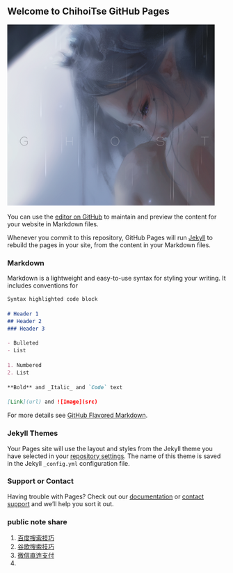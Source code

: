
## Welcome to ChihoiTse GitHub Pages

![img](assest/test.png)

You can use the [editor on GitHub](https://github.com/ChihoiTse/ChihoiTse.github.io/edit/main/index.md) to maintain and preview the content for your website in Markdown files.

Whenever you commit to this repository, GitHub Pages will run [Jekyll](https://jekyllrb.com/) to rebuild the pages in your site, from the content in your Markdown files.

### Markdown

Markdown is a lightweight and easy-to-use syntax for styling your writing. It includes conventions for

```markdown
Syntax highlighted code block

# Header 1
## Header 2
### Header 3

- Bulleted
- List

1. Numbered
2. List

**Bold** and _Italic_ and `Code` text

[Link](url) and ![Image](src)
```

For more details see [GitHub Flavored Markdown](https://guides.github.com/features/mastering-markdown/).

### Jekyll Themes

Your Pages site will use the layout and styles from the Jekyll theme you have selected in your [repository settings](https://github.com/ChihoiTse/ChihoiTse.github.io/settings). The name of this theme is saved in the Jekyll `_config.yml` configuration file.

### Support or Contact

Having trouble with Pages? Check out our [documentation](https://docs.github.com/categories/github-pages-basics/) or [contact support](https://github.com/contact) and we’ll help you sort it out.


### public note share
1. [百度搜索技巧](./笔记/百度搜索/百度搜索实用技巧.md)
2. [谷歌搜索技巧](./笔记/谷歌搜索/谷歌搜索技巧.md)
3. [微信直连支付](笔记/微信直连支付/小程序接入微信支付(Java版).md)
4. 
